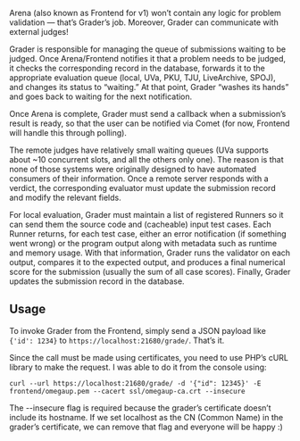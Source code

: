 Arena (also known as Frontend for v1) won’t contain any logic for problem validation — that’s Grader’s job. Moreover, Grader can communicate with external judges!

Grader is responsible for managing the queue of submissions waiting to be judged. Once Arena/Frontend notifies it that a problem needs to be judged, it checks the corresponding record in the database, forwards it to the appropriate evaluation queue (local, UVa, PKU, TJU, LiveArchive, SPOJ), and changes its status to “waiting.” At that point, Grader “washes its hands” and goes back to waiting for the next notification.

Once Arena is complete, Grader must send a callback when a submission’s result is ready, so that the user can be notified via Comet (for now, Frontend will handle this through polling).

The remote judges have relatively small waiting queues (UVa supports about ~10 concurrent slots, and all the others only one). The reason is that none of those systems were originally designed to have automated consumers of their information. Once a remote server responds with a verdict, the corresponding evaluator must update the submission record and modify the relevant fields.

For local evaluation, Grader must maintain a list of registered Runners so it can send them the source code and (cacheable) input test cases. Each Runner returns, for each test case, either an error notification (if something went wrong) or the program output along with metadata such as runtime and memory usage. With that information, Grader runs the validator on each output, compares it to the expected output, and produces a final numerical score for the submission (usually the sum of all case scores). Finally, Grader updates the submission record in the database.

## Usage

To invoke Grader from the Frontend, simply send a JSON payload like `{'id': 1234}` to `https://localhost:21680/grade/`. That’s it.

Since the call must be made using certificates, you need to use PHP’s cURL library to make the request. I was able to do it from the console using:

`curl --url https://localhost:21680/grade/ -d '{"id": 12345}' -E frontend/omegaup.pem --cacert ssl/omegaup-ca.crt --insecure`

The --insecure flag is required because the grader’s certificate doesn’t include its hostname. If we set localhost as the CN (Common Name) in the grader’s certificate, we can remove that flag and everyone will be happy :)